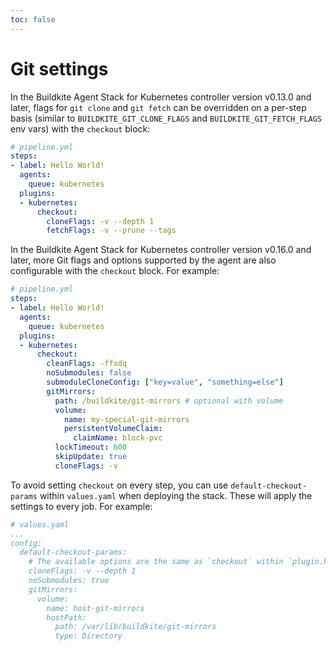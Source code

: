 ```yaml
---
toc: false
---
```


# Git settings

In the Buildkite Agent Stack for Kubernetes controller version v0.13.0 and later, flags for `git clone` and `git fetch` can be overridden on a per-step basis (similar to `BUILDKITE_GIT_CLONE_FLAGS` and `BUILDKITE_GIT_FETCH_FLAGS` env vars) with the `checkout` block:

```yaml
# pipeline.yml
steps:
- label: Hello World!
  agents:
    queue: kubernetes
  plugins:
  - kubernetes:
      checkout:
        cloneFlags: -v --depth 1
        fetchFlags: -v --prune --tags
```

In the Buildkite Agent Stack for Kubernetes controller version v0.16.0 and later, more Git flags and options supported by the agent are also configurable with the `checkout` block. For example:

```yaml
# pipeline.yml
steps:
- label: Hello World!
  agents:
    queue: kubernetes
  plugins:
  - kubernetes:
      checkout:
        cleanFlags: -ffxdq
        noSubmodules: false
        submoduleCloneConfig: ["key=value", "something=else"]
        gitMirrors:
          path: /buildkite/git-mirrors # optional with volume
          volume:
            name: my-special-git-mirrors
            persistentVolumeClaim:
              claimName: block-pvc
          lockTimeout: 600
          skipUpdate: true
          cloneFlags: -v
```

To avoid setting `checkout` on every step, you can use `default-checkout-params` within `values.yaml` when deploying the stack. These will apply the settings to every job. For example:

```yaml
# values.yaml
...
config:
  default-checkout-params:
    # The available options are the same as `checkout` within `plugin.kubernetes`.
    cloneFlags: -v --depth 1
    noSubmodules: true
    gitMirrors:
      volume:
        name: host-git-mirrors
        hostPath:
          path: /var/lib/buildkite/git-mirrors
          type: Directory
```
